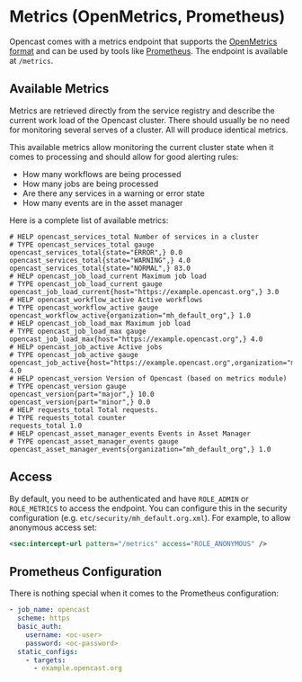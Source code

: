 Metrics (OpenMetrics, Prometheus)
=================================

Opencast comes with a metrics endpoint that supports the [OpenMetrics format](https://openmetrics.io) and can be used by
tools like [Prometheus](https://prometheus.io). The endpoint is available at `/metrics`.


Available Metrics
-----------------

Metrics are retrieved directly from the service registry and describe the current work load of the Opencast cluster.
There should usually be no need for monitoring several serves of a cluster. All will produce identical metrics.

This available metrics allow monitoring the current cluster state when it comes to processing
and should allow for good alerting rules:

- How many workflows are being processed
- How many jobs are being processed
- Are there any services in a warning or error state
- How many events are in the asset manager

Here is a complete list of available metrics:

```
# HELP opencast_services_total Number of services in a cluster
# TYPE opencast_services_total gauge
opencast_services_total{state="ERROR",} 0.0
opencast_services_total{state="WARNING",} 4.0
opencast_services_total{state="NORMAL",} 83.0
# HELP opencast_job_load_current Maximum job load
# TYPE opencast_job_load_current gauge
opencast_job_load_current{host="https://example.opencast.org",} 3.0
# HELP opencast_workflow_active Active workflows
# TYPE opencast_workflow_active gauge
opencast_workflow_active{organization="mh_default_org",} 1.0
# HELP opencast_job_load_max Maximum job load
# TYPE opencast_job_load_max gauge
opencast_job_load_max{host="https://example.opencast.org",} 4.0
# HELP opencast_job_active Active jobs
# TYPE opencast_job_active gauge
opencast_job_active{host="https://example.opencast.org",organization="mh_default_org",} 4.0
# HELP opencast_version Version of Opencast (based on metrics module)
# TYPE opencast_version gauge
opencast_version{part="major",} 10.0
opencast_version{part="minor",} 0.0
# HELP requests_total Total requests.
# TYPE requests_total counter
requests_total 1.0
# HELP opencast_asset_manager_events Events in Asset Manager
# TYPE opencast_asset_manager_events gauge
opencast_asset_manager_events{organization="mh_default_org",} 1.0
```


Access
------

By default, you need to be authenticated and have `ROLE_ADMIN` or `ROLE_METRICS` to access the endpoint.
You can configure this in the security configuration (e.g. `etc/security/mh_default.org.xml`).
For example, to allow anonymous access set:

```xml
<sec:intercept-url pattern="/metrics" access="ROLE_ANONYMOUS" />
```


Prometheus Configuration
------------------------

There is nothing special when it comes to the Prometheus configuration:

```yml
- job_name: opencast
  scheme: https
  basic_auth:
    username: <oc-user>
    password: <oc-password>
  static_configs:
    - targets:
      - example.opencast.org
```
